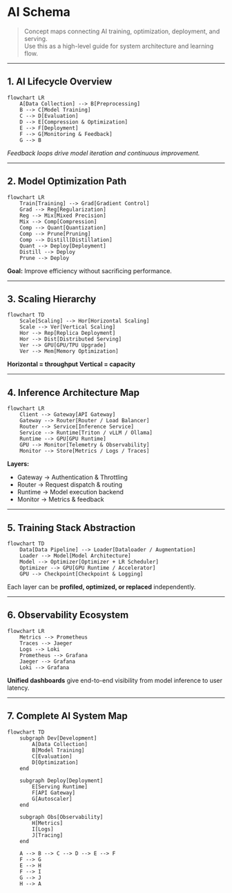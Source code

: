 # AI Schema

> Concept maps connecting AI training, optimization, deployment, and serving.  
> Use this as a high-level guide for system architecture and learning flow.

---

## 1. AI Lifecycle Overview

```mermaid
flowchart LR
    A[Data Collection] --> B[Preprocessing]
    B --> C[Model Training]
    C --> D[Evaluation]
    D --> E[Compression & Optimization]
    E --> F[Deployment]
    F --> G[Monitoring & Feedback]
    G --> B
```

*Feedback loops drive model iteration and continuous improvement.*

---

## 2. Model Optimization Path

```mermaid
flowchart LR
    Train[Training] --> Grad[Gradient Control]
    Grad --> Reg[Regularization]
    Reg --> Mix[Mixed Precision]
    Mix --> Comp[Compression]
    Comp --> Quant[Quantization]
    Comp --> Prune[Pruning]
    Comp --> Distill[Distillation]
    Quant --> Deploy[Deployment]
    Distill --> Deploy
    Prune --> Deploy
```

**Goal:** Improve efficiency without sacrificing performance.

---

## 3. Scaling Hierarchy

```mermaid
flowchart TD
    Scale[Scaling] --> Hor[Horizontal Scaling]
    Scale --> Ver[Vertical Scaling]
    Hor --> Rep[Replica Deployment]
    Hor --> Dist[Distributed Serving]
    Ver --> GPU[GPU/TPU Upgrade]
    Ver --> Mem[Memory Optimization]
```

**Horizontal = throughput**
**Vertical = capacity**

---

## 4. Inference Architecture Map

```mermaid
flowchart LR
    Client --> Gateway[API Gateway]
    Gateway --> Router[Router / Load Balancer]
    Router --> Service[Inference Service]
    Service --> Runtime[Triton / vLLM / Ollama]
    Runtime --> GPU[GPU Runtime]
    GPU --> Monitor[Telemetry & Observability]
    Monitor --> Store[Metrics / Logs / Traces]
```

**Layers:**

* Gateway → Authentication & Throttling
* Router → Request dispatch & routing
* Runtime → Model execution backend
* Monitor → Metrics & feedback

---

## 5. Training Stack Abstraction

```mermaid
flowchart TD
    Data[Data Pipeline] --> Loader[Dataloader / Augmentation]
    Loader --> Model[Model Architecture]
    Model --> Optimizer[Optimizer + LR Scheduler]
    Optimizer --> GPU[GPU Runtime / Accelerator]
    GPU --> Checkpoint[Checkpoint & Logging]
```

Each layer can be **profiled, optimized, or replaced** independently.

---

## 6. Observability Ecosystem

```mermaid
flowchart LR
    Metrics --> Prometheus
    Traces --> Jaeger
    Logs --> Loki
    Prometheus --> Grafana
    Jaeger --> Grafana
    Loki --> Grafana
```

**Unified dashboards** give end-to-end visibility from model inference to user latency.

---

## 7. Complete AI System Map

```mermaid
flowchart TD
    subgraph Dev[Development]
        A[Data Collection]
        B[Model Training]
        C[Evaluation]
        D[Optimization]
    end

    subgraph Deploy[Deployment]
        E[Serving Runtime]
        F[API Gateway]
        G[Autoscaler]
    end

    subgraph Obs[Observability]
        H[Metrics]
        I[Logs]
        J[Tracing]
    end

    A --> B --> C --> D --> E --> F
    F --> G
    E --> H
    F --> I
    G --> J
    H --> A
```
